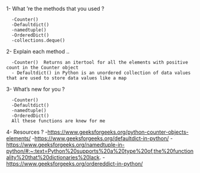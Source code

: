 1- What ’re the methods that you used ?
     
      -Counter()  
      -Defaultdict()
      -namedtuple()
      -OrderedDict()
      -collections.deque()
      
      
2- Explain each method ..

      -Counter()  Returns an itertool for all the elements with positive count in the Counter object
      - Defaultdict() in Python is an unordered collection of data values that are used to store data values like a map
      

3- What’s new for you ?

      -Counter()  
      -Defaultdict()
      -namedtuple()
      -OrderedDict() 
      All these functions are knew for me 



4- Resources ? 
   -https://www.geeksforgeeks.org/python-counter-objects-elements/
   -https://www.geeksforgeeks.org/defaultdict-in-python/
   -https://www.geeksforgeeks.org/namedtuple-in-python/#:~:text=Python%20supports%20a%20type%20of,the%20functionality%20that%20dictionaries%20lack.
   -https://www.geeksforgeeks.org/ordereddict-in-python/
